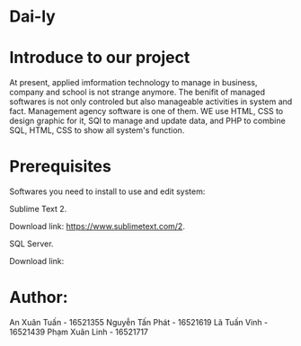 # Dai-ly

# Introduce to our project
At present, applied imformation technology to manage in business, company and school is not strange anymore.
The benifit of managed softwares is not only controled but also manageable activities in system and fact. 
Management agency software is one of them. 
WE use HTML, CSS to design graphic for it, SQl to manage and update data, and PHP to combine SQL, HTML, CSS to show all system's function.
# Prerequisites 
Softwares you need to install to use and edit system:

Sublime Text 2.

Download link: https://www.sublimetext.com/2.

SQL Server.

Download link:
# Author:
An Xuân Tuấn - 16521355
Nguyễn Tấn Phát - 16521619
Lã Tuấn Vinh - 16521439
Phạm Xuân Linh - 16521717
